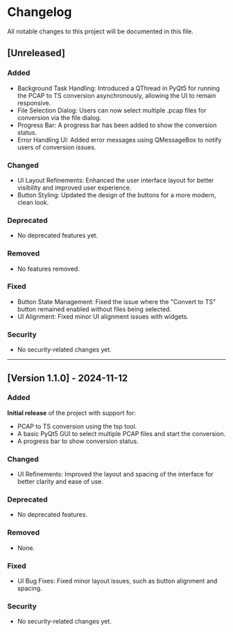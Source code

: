 # Changelog

All notable changes to this project will be documented in this file.

## [Unreleased]

### Added
- Background Task Handling: Introduced a QThread in PyQt5 for running the PCAP to TS conversion asynchronously, allowing the UI to remain responsive.
- File Selection Dialog: Users can now select multiple .pcap files for conversion via the file dialog.
- Progress Bar: A progress bar has been added to show the conversion status.
- Error Handling UI: Added error messages using QMessageBox to notify users of conversion issues.

### Changed
- UI Layout Refinements: Enhanced the user interface layout for better visibility and improved user experience.
- Button Styling: Updated the design of the buttons for a more modern, clean look.

### Deprecated
- No deprecated features yet.

### Removed
- No features removed.

### Fixed
- Button State Management: Fixed the issue where the "Convert to TS" button remained enabled without files being selected.
- UI Alignment: Fixed minor UI alignment issues with widgets.

### Security
- No security-related changes yet.

---

## [Version 1.1.0] - 2024-11-12

### Added
  **Initial release** of the project with support for:
- PCAP to TS conversion using the tsp tool.
- A basic PyQt5 GUI to select multiple PCAP files and start the conversion.
- A progress bar to show conversion status.

### Changed
-  UI Refinements: Improved the layout and spacing of the interface for better clarity and ease of use.

### Deprecated
- No deprecated features.

### Removed
- None.

### Fixed
- UI Bug Fixes: Fixed minor layout issues, such as button alignment and spacing.

### Security
- No security-related changes yet.

